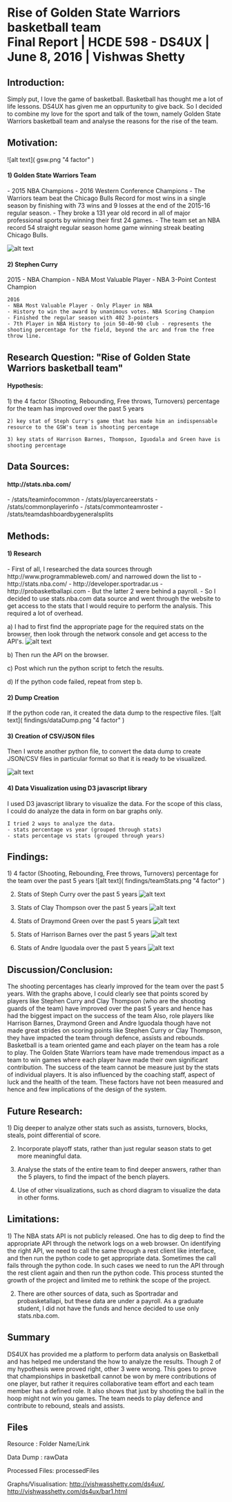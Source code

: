 <h1> Rise of Golden State Warriors basketball team <br/>
Final Report | HCDE 598 - DS4UX | June 8, 2016 | Vishwas Shetty </h1>



<h2> Introduction: </h2>
Simply put, I love the game of basketball. Basketball has thought me a lot of life lessons. DS4UX has given me an oppurtunity to give back. So I decided to combine my love for the sport and talk of the town, namely Golden State Warriors basketball team and analyse the reasons for the rise of the team.


<h2> Motivation: </h2>
![alt text]( gsw.png "4 factor" )
<h4> 1) Golden State Warriors Team </h4>
    - 2015 NBA Champions
    - 2016 Western Conference Champions
    - The Warriors team beat the Chicago Bulls Record for most wins in a single season by finishing with 73 wins and 9 losses at the end of the 2015-16 regular season.
    - They broke a 131 year old record in all of major professional sports by winning their first 24 games.
    - The team set an NBA record 54 straight regular season home game winning streak beating Chicago Bulls.

![alt text]( steph.gif "4 factor" )
<h4> 2) Stephen Curry </h4>
    2015
    - NBA Champion
    - NBA Most Valuable Player
    - NBA 3-Point Contest Champion

    2016
    - NBA Most Valuable Player - Only Player in NBA
    - History to win the award by unanimous votes. NBA Scoring Champion
    - Finished the regular season with 402 3-pointers
    - 7th Player in NBA History to join 50-40-90 club - represents the shooting percentage for the field, beyond the arc and from the free throw line.

<h2> Research Question: "Rise of Golden State Warriors basketball team" </h2>
<h4> Hypothesis: </h4>
    1) the 4 factor (Shooting, Rebounding, Free throws, Turnovers) percentage for the team has improved over the past 5 years

    2) key stat of Steph Curry's game that has made him an indispensable resource to the GSW's team is shooting percentage

    3) key stats of Harrison Barnes, Thompson, Iguodala and Green have is shooting percentage


<h2> Data Sources: </h2>
<h4> http://stats.nba.com/ </h4>
    - /stats/teaminfocommon
    - /stats/playercareerstats
    - /stats/commonplayerinfo 
    - /stats/commonteamroster
    - /stats/teamdashboardbygeneralsplits

<h2> Methods: </h2>
<h4> 1) Research </h4>
    - First of all, I researched the data sources through http://www.programmableweb.com/ and narrowed down the list to
        - http://stats.nba.com/
        - http://developer.sportradar.us
        - http://probasketballapi.com
    - But the latter 2 were behind a payroll.
    - So I decided to use stats.nba.com data source and went through the website to get access to the stats that I would require to perform the analysis. This required a lot of overhead. 

a) I had to first find the appropriate page for the required stats on the browser, then look through the network console and get access to the API's.
![alt text]( findings/networkBrowserConsole.png "4 factor" )

b) Then run the API on the browser.

c) Post which run the python script to fetch the results.

d) If the python code failed, repeat from step b.

<h4> 2) Dump Creation </h4>
If the python code ran, it created the data dump to the respective files.
![alt text]( findings/dataDump.png "4 factor" )

<h4> 3) Creation of CSV/JSON files </h4>
Then I wrote another python file, to convert the data dump to create JSON/CSV files in particular format so that it is ready to be visualized.

![alt text]( findings/datacsv.png "4 factor" ) 

<h4> 4) Data Visualization using D3 javascript library </h4>
I used D3 javascript library to visualize the data. For the scope of this class, I could do analyze the data in form on bar graphs only.

    I tried 2 ways to analyze the data.
    - stats percentage vs year (grouped through stats)
    - stats percentage vs stats (grouped through years)

<h2> Findings: </h2>
1) 4 factor (Shooting, Rebounding, Free throws, Turnovers) percentage for the team over the past 5 years
![alt text]( findings/teamStats.png "4 factor" )

2) Stats of Steph Curry over the past 5 years
![alt text]( findings/CurryStats.png "4 factor" )

3) Stats of Clay Thompson over the past 5 years
![alt text]( findings/ThompsonStats.png "4 factor" )

4) Stats of Draymond Green over the past 5 years
![alt text]( findings/GreenStats.png "4 factor" )

5) Stats of Harrison Barnes over the past 5 years
![alt text]( findings/BarnesStats.png "4 factor" )

6) Stats of Andre Iguodala over the past 5 years
![alt text]( findings/IguodalaStats.png "4 factor" )

<h2> Discussion/Conclusion: </h2>
The shooting percentages has clearly improved for the team over the past 5 years.
With the graphs above, I could clearly see that points scored by players like Stephen Curry and Clay Thompson (who are the shooting guards of the team) have improved over the past 5 years and hence has had the biggest impact on the success of the team
Also, role players like Harrison Barnes, Draymond Green and Andre Iguodala though have not made great strides on scoring points like Stephen Curry or Clay Thompson, they have impacted the team through defence, assists and rebounds.
Basketball is a team oriented game and each player on the team has a role to play. The Golden State Warriors team have made tremendous impact as a team to win games where each player have made their own significant contribution.
The success of the team cannot be measure just by the stats of individual players. It is also influenced by the coaching staff, aspect of luck and the health of the team. These factors have not been measured and hence and few implications of the design of the system.


<h2> Future Research: </h2>
1) Dig deeper to analyze other stats such as assists, turnovers, blocks, steals, point differential of score.

2) Incorporate playoff stats, rather than just regular season stats to get more meaningful data.

3) Analyse the stats of the entire team to find deeper answers, rather than the 5 players, to find the impact of the bench players.

4) Use of other visualizations, such as chord diagram to visualize the data in other forms.


<h2> Limitations: </h2>
1) The NBA stats API is not publicly released. One has to dig deep to find the appropriate API through the network logs on a web browser. On identifying the right API, we need to call the same through a rest client like interface, and then run the python code to get appropriate data. 
Sometimes the call fails through the python code. In such cases we need to run the API through the rest client again and then run the python code. This process stunted the growth of the project and limited me to rethink the scope of the project.

2) There are other sources of data, such as Sportradar and probasketallapi, but these data are under a payroll. As a graduate student, I did not have the funds and hence decided to use only stats.nba.com.

<h2> Summary </h2>
DS4UX has provided me a platform to perform data analysis on Basketball and has helped me understand the how to analyze the results.
Though 2 of my hypothesis were proved right, other 3 were wrong. This goes to prove that championships in basketball cannot be won by mere contributions of one player, but rather it requires collaborative team effort and each team member has a defined role.
It also shows that just by shooting the ball in the hoop might not win you games. The team needs to play defence and contribute to rebound, steals and assists.

<h2> Files </h2>
Resource : Folder Name/Link

Data Dump : rawData

Processed Files: processedFiles

Graphs/Visualisation: http://vishwasshetty.com/ds4ux/, http://vishwasshetty.com/ds4ux/bar1.html


    
